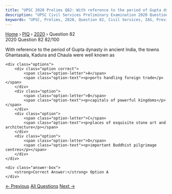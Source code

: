 ```yaml
---
title: "UPSC 2020 Prelims Q82: With reference to the period of Gupta dynasty in ancient Ind..."
description: "UPSC Civil Services Preliminary Examination 2020 Question 82 with options and answer"
keywords: "UPSC, Prelims, 2020, Question 82, Civil Services, IAS, Previous Year Questions"
---
```


<nav class="breadcrumb">
    <a href="../../">Home</a>
    <span>›</span>
    <a href="../">PIQ</a>
    <span>›</span>
    <a href="./">2020</a>
    <span>›</span>
    <span>Question 82</span>
</nav>

<div class="question-header">
    <div class="question-meta">
        <span class="year-badge">2020</span>
        <span class="question-number">Question 82</span>
        <span class="progress">82/100</span>
    </div>
    <div class="progress-bar">
        <div class="progress-fill" style="width: 82.0%"></div>
    </div>
</div>

<div class="question-content">
    <div class="question-text">
        <p>With reference to the period of Gupta dynasty in ancient India, the towns<br />
Ghantasala, Kadura and Chaula were well known as</p>
    </div>
    
    <div class="options">
        <div class="option correct">
            <span class="option-letter">A</span>
            <span class="option-text"><p>ports handling foreign trade</p></span>
        </div>
        <div class="option">
            <span class="option-letter">B</span>
            <span class="option-text"><p>capitals of powerful kingdoms</p></span>
        </div>
        <div class="option">
            <span class="option-letter">C</span>
            <span class="option-text"><p>places of exquisite stone art and architecture</p></span>
        </div>
        <div class="option">
            <span class="option-letter">D</span>
            <span class="option-text"><p>important Buddhist pilgrimage centres</p></span>
        </div>
    </div>

    <div class="answer-box">
        <strong>Correct Answer:</strong> Option A
    </div>
</div>

<div class="question-nav">
    <a href="../q081-if-a-particular-plant-species-is-placed-under-sche/" class="nav-btn prev">← Previous</a>
    <a href="../" class="nav-btn center">All Questions</a>
    <a href="../q083-what-isare-the-advantageadvantages-of-zero-tillage/" class="nav-btn next">Next →</a>
</div>
